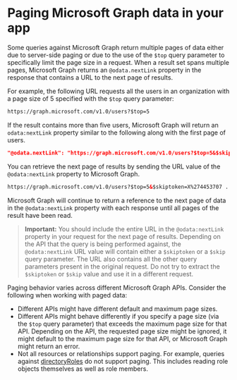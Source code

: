 # Paging Microsoft Graph data in your app 

Some queries against Microsoft Graph return multiple pages of data either due to server-side paging or due to the use of the `$top` query parameter to specifically limit the page size in a request. When a result set spans multiple pages, Microsoft Graph returns an `@odata.nextLink` property in the response that contains a URL to the next page of results. 

For example, the following URL requests all the users in an organization with a page size of 5 specified with the `$top` query parameter:

```html
https://graph.microsoft.com/v1.0/users?$top=5
```

If the result contains more than five users, Microsoft Graph will return an `odata:nextLink` property similar to the following along with the first page of users.

```json
"@odata.nextLink": "https://graph.microsoft.com/v1.0/users?$top=5&$skiptoken=X%274453707 ... 6633B900000000000000000000%27"
```

You can retrieve the next page of results by sending the URL value of the `@odata:nextLink` property to Microsoft Graph. 

```html
https://graph.microsoft.com/v1.0/users?$top=5&$skiptoken=X%274453707 ... 6633B900000000000000000000%27
```

Microsoft Graph will continue to return a reference to the next page of data in the `@odata:nextLink` property with each response until all pages of the result have been read.

>**Important:** You should include the entire URL in the `@odata:nextLink` property in your request for the next page of results. Depending on the API that the query is being performed against, the `@odata:nextLink` URL value will contain either a `$skiptoken` or a `$skip` query parameter. The URL also contains all the other query parameters present in the original request. Do not try to extract the `$skiptoken` or `$skip` value and use it in a different request. 

Paging behavior varies across different Microsoft Graph APIs. Consider the following when working with paged data:

- Different APIs might have different default and maximum page sizes.
- Different APIs might behave differently if you specify a page size (via the `$top` query parameter) that exceeds the maximum page size for that API. Depending on the API, the requested page size might be ignored, it might default to the maximum page size for that API, or Microsoft Graph might return an error. 
- Not all resources or relationships support paging. For example, queries against [directoryRoles](../resources/directoryrole.md) do not support paging. This includes reading role objects themselves as well as role members.
